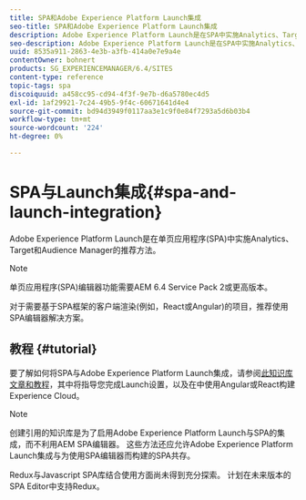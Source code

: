 ```yaml
---
title: SPA和Adobe Experience Platform Launch集成
seo-title: SPA和Adobe Experience Platform Launch集成
description: Adobe Experience Platform Launch是在SPA中实施Analytics、Target和Audience Manager的推荐方法。
seo-description: Adobe Experience Platform Launch是在SPA中实施Analytics、Target和Audience Manager的推荐方法。
uuid: 8535a911-2863-4e3b-a3fb-414a0e7e9a4e
contentOwner: bohnert
products: SG_EXPERIENCEMANAGER/6.4/SITES
content-type: reference
topic-tags: spa
discoiquuid: a458cc95-cd94-4f3f-9e7b-d6a5780ec4d5
exl-id: 1af29921-7c24-49b5-9f4c-60671641d4e4
source-git-commit: bd94d3949f0117aa3e1c9f0e84f7293a5d6b03b4
workflow-type: tm+mt
source-wordcount: '224'
ht-degree: 0%

---
```


# SPA与Launch集成{#spa-and-launch-integration}

Adobe Experience Platform Launch是在单页应用程序(SPA)中实施Analytics、Target和Audience Manager的推荐方法。

>[!NOTE]
>
>单页应用程序(SPA)编辑器功能需要AEM 6.4 Service Pack 2或更高版本。
>
>对于需要基于SPA框架的客户端渲染(例如，React或Angular)的项目，推荐使用SPA编辑器解决方案。

## 教程 {#tutorial}

要了解如何将SPA与Adobe Experience Platform Launch集成，请参阅[此知识库文章和教程](https://helpx.adobe.com/experience-manager/kt/integration/using/launch-reference-architecture-SPA-tutorial-implement.html)，其中将指导您完成Launch设置，以及在中使用Angular或React构建Experience Cloud。

>[!NOTE]
>
>创建引用的知识库是为了启用Adobe Experience Platform Launch与SPA的集成，而不利用AEM SPA编辑器。 这些方法还应允许Adobe Experience Platform Launch集成与为使用SPA编辑器而构建的SPA共存。
>
>Redux与Javascript SPA库结合使用方面尚未得到充分探索。 计划在未来版本的SPA Editor中支持Redux。
